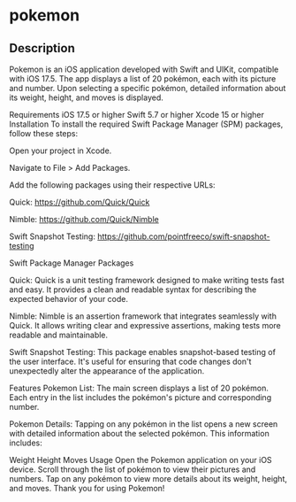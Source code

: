 # pokemon

## Description
Pokemon is an iOS application developed with Swift and UIKit, compatible with iOS 17.5. The app displays a list of 20 pokémon, each with its picture and number. Upon selecting a specific pokémon, detailed information about its weight, height, and moves is displayed.

Requirements
iOS 17.5 or higher
Swift 5.7 or higher
Xcode 15 or higher
Installation
To install the required Swift Package Manager (SPM) packages, follow these steps:

Open your project in Xcode.

Navigate to File > Add Packages.

Add the following packages using their respective URLs:

Quick: https://github.com/Quick/Quick

Nimble: https://github.com/Quick/Nimble

Swift Snapshot Testing: https://github.com/pointfreeco/swift-snapshot-testing

Swift Package Manager Packages

Quick: Quick is a unit testing framework designed to make writing tests fast and easy. It provides a clean and readable syntax for describing the expected behavior of your code.

Nimble: Nimble is an assertion framework that integrates seamlessly with Quick. It allows writing clear and expressive assertions, making tests more readable and maintainable.

Swift Snapshot Testing: This package enables snapshot-based testing of the user interface. It's useful for ensuring that code changes don't unexpectedly alter the appearance of the application.

Features
Pokemon List: The main screen displays a list of 20 pokémon. Each entry in the list includes the pokémon's picture and corresponding number.

Pokemon Details: Tapping on any pokémon in the list opens a new screen with detailed information about the selected pokémon. This information includes:

Weight
Height
Moves
Usage
Open the Pokemon application on your iOS device.
Scroll through the list of pokémon to view their pictures and numbers.
Tap on any pokémon to view more details about its weight, height, and moves.
Thank you for using Pokemon!





